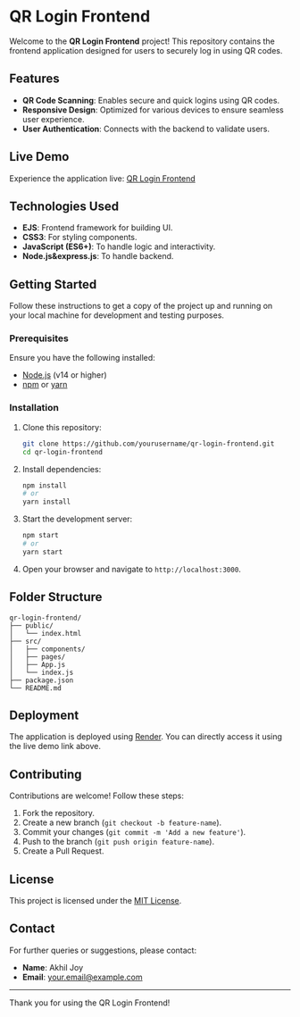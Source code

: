 # QR Login Frontend

Welcome to the **QR Login Frontend** project! This repository contains the frontend application designed for users to securely log in using QR codes.

## Features
- **QR Code Scanning**: Enables secure and quick logins using QR codes.
- **Responsive Design**: Optimized for various devices to ensure seamless user experience.
- **User Authentication**: Connects with the backend to validate users.

## Live Demo
Experience the application live:
[QR Login Frontend](https://qr-frontend-wmv2.onrender.com/login)

## Technologies Used
- **EJS**: Frontend framework for building UI.
- **CSS3**: For styling components.
- **JavaScript (ES6+)**: To handle logic and interactivity.
- **Node.js&express.js**: To handle backend.

## Getting Started

Follow these instructions to get a copy of the project up and running on your local machine for development and testing purposes.

### Prerequisites
Ensure you have the following installed:
- [Node.js](https://nodejs.org/) (v14 or higher)
- [npm](https://www.npmjs.com/) or [yarn](https://yarnpkg.com/)

### Installation
1. Clone this repository:
   ```bash
   git clone https://github.com/yourusername/qr-login-frontend.git
   cd qr-login-frontend
   ```

2. Install dependencies:
   ```bash
   npm install
   # or
   yarn install
   ```

3. Start the development server:
   ```bash
   npm start
   # or
   yarn start
   ```

4. Open your browser and navigate to `http://localhost:3000`.

## Folder Structure
```
qr-login-frontend/
├── public/
│   └── index.html
├── src/
│   ├── components/
│   ├── pages/
│   ├── App.js
│   └── index.js
├── package.json
└── README.md
```

## Deployment
The application is deployed using [Render](https://render.com/). You can directly access it using the live demo link above.

## Contributing
Contributions are welcome! Follow these steps:
1. Fork the repository.
2. Create a new branch (`git checkout -b feature-name`).
3. Commit your changes (`git commit -m 'Add a new feature'`).
4. Push to the branch (`git push origin feature-name`).
5. Create a Pull Request.

## License
This project is licensed under the [MIT License](LICENSE).

## Contact
For further queries or suggestions, please contact:
- **Name**: Akhil Joy  
- **Email**: your.email@example.com  

---

Thank you for using the QR Login Frontend!
